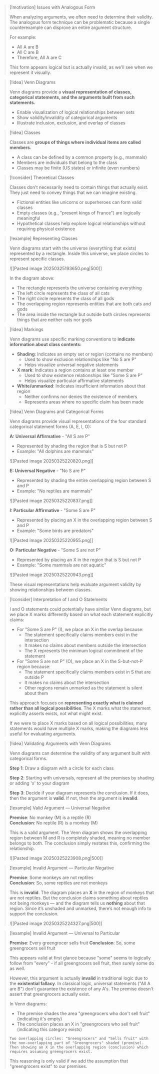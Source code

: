 > [!motivation] Issues with Analogous Form
> 
> When analyzing arguments, we often need to determine their validity. The analogous form technique can be problematic because a single counterexample can disprove an entire argument structure.
> 
> For example:
> 
> - All A are B
> - All C are B
> - Therefore, All A are C
> 
> This form appears logical but is actually invalid, as we'll see when we represent it visually.

> [!idea] Venn Diagrams
> 
> Venn diagrams provide a **visual representation of classes, categorical statements, and the arguments built from such statements.**
> 
> - Enable visualization of logical relationships between sets
> - Show validity/invalidity of categorical arguments
> - Illustrate inclusion, exclusion, and overlap of classes

> [!idea] Classes
> 
> Classes are **groups of things where individual items are called members.**
> 
> - A class can be defined by a common property (e.g., mammals)
> - Members are individuals that belong to the class
> - Classes may be finite (US states) or infinite (even numbers)

> [!consider] Theoretical Classes
> 
> Classes don't necessarily need to contain things that actually exist. They just need to convey things that we can imagine existing.
> 
> - Fictional entities like unicorns or superheroes can form valid classes
> - Empty classes (e.g., "present kings of France") are logically meaningful
> - Hypothetical classes help explore logical relationships without requiring physical existence

> [!example] Representing Classes
> 
> Venn diagrams start with the universe (everything that exists) represented by a rectangle. Inside this universe, we place circles to represent specific classes.
> 
> ![[Pasted image 20250325193650.png|500]]
> 
> In the diagram above:
> 
> - The rectangle represents the universe containing everything
> - The left circle represents the class of all cats
> - The right circle represents the class of all gods
> - The overlapping region represents entities that are both cats and gods
> - The area inside the rectangle but outside both circles represents things that are neither cats nor gods

> [!idea] Markings
> 
> Venn diagrams use specific marking conventions to **indicate information about class contents:**
> 
> - **Shading**: Indicates an empty set or region (contains no members)
>     - Used to show exclusion relationships like "No S are P"
>     - Helps visualize universal negative statements
> - **X mark**: Indicates a region contains at least one member
>     - Used to show existence relationships like "Some S are P"
>     - Helps visualize particular affirmative statements
> - **White/unmarked**: Indicates insufficient information about that region
>     - Neither confirms nor denies the existence of members
>     - Represents areas where no specific claim has been made

> [!idea] Venn Diagrams and Categorical Forms
> 
> Venn diagrams provide visual representations of the four standard categorical statement forms (A, E, I, O):
> 
> **A: Universal Affirmative** - "All S are P"
> 
> - Represented by shading the region that is S but not P
> - Example: "All dolphins are mammals"
> 
> ![[Pasted image 20250325220820.png]]
> 
> **E: Universal Negative** - "No S are P"
> 
> - Represented by shading the entire overlapping region between S and P
> - Example: "No reptiles are mammals"
> 
> ![[Pasted image 20250325220837.png]]
> 
> **I: Particular Affirmative** - "Some S are P"
> 
> - Represented by placing an X in the overlapping region between S and P
> - Example: "Some birds are predators"
> 
> ![[Pasted image 20250325220955.png]]
> 
> **O: Particular Negative** - "Some S are not P"
> 
> - Represented by placing an X in the region that is S but not P
> - Example: "Some mammals are not aquatic"
> 
>![[Pasted image 20250325220943.png]]
> 
> These visual representations help evaluate argument validity by showing relationships between classes.

> [!consider] Interpretation of I and O Statements
> 
> I and O statements could potentially have similar Venn diagrams, but we place X marks differently based on what each statement explicitly claims:
> 
> - For "Some S are P" (I), we place an X in the overlap because:
>     - The statement specifically claims members exist in the intersection
>     - It makes no claims about members outside the intersection
>     - The X represents the minimum logical commitment of the statement
> - For "Some S are not P" (O), we place an X in the S-but-not-P region because:
>     - The statement specifically claims members exist in S that are outside P
>     - It makes no claims about the intersection
>     - Other regions remain unmarked as the statement is silent about them
> 
> This approach focuses on **representing exactly what is claimed rather than all logical possibilities**. The X marks what the statement explicitly asserts exists, not what might exist.
> 
> If we were to place X marks based on all logical possibilities, many statements would have multiple X marks, making the diagrams less useful for evaluating arguments.

> [!idea] Validating Arguments with Venn Diagrams
> 
> Venn diagrams can determine the validity of any argument built with categorical forms. 
> 
> **Step 1**: Draw a diagram with a circle for each class
> 
> **Step 2**: Starting with universals, represent all the premises by shading or adding 'x' to your diagram
> 
> **Step 3**: Decide if your diagram represents the conclusion. If it does, then the argument is **valid**. If not, then the argument is **invalid**.

> [!example] Valid Argument — Universal Negative
> 
> **Premise**: No monkey (M) is a reptile (R)  
> **Conclusion**: No reptile (R) is a monkey (M)
> 
> This is a valid argument. The Venn diagram shows the overlapping region between M and R is completely shaded, meaning no member belongs to both. The conclusion simply restates this, confirming the relationship.
> 
> ![[Pasted image 20250325223908.png|500]]

> [!example] Invalid Argument — Particular Negative
> 
> **Premise**: Some monkeys are not reptiles  
> **Conclusion**: So, some reptiles are not monkeys
> 
> This is **invalid**. The diagram places an **X** in the region of monkeys that are not reptiles. But the conclusion claims something about reptiles not being monkeys — and the diagram tells us **nothing** about that region. Since it’s unshaded and unmarked, there’s not enough info to support the conclusion.
> 
> ![[Pasted image 20250325224327.png|500]]


> [!example] Invalid Argument — Universal to Particular
> 
> **Premise**: Every greengrocer sells fruit **Conclusion**: So, some greengrocers sell fruit
> 
> This appears valid at first glance because "some" seems to logically follow from "every" - if all greengrocers sell fruit, then surely some do as well.
> 
> However, this argument is actually **invalid** in traditional logic due to the **existential fallacy**. In classical logic, universal statements ("All A are B") don't guarantee the existence of any A's. The premise doesn't assert that greengrocers actually exist.
> 
> In Venn diagrams:
> 
> - The premise shades the area "greengrocers who don't sell fruit" (indicating it's empty)
> - The conclusion places an X in "greengrocers who sell fruit" (indicating this category exists)
> 
> ```image_goes_here
> Two overlapping circles: "Greengrocers" and "Sells fruit" with the non-overlapping part of "Greengrocers" shaded (premise). Then showing an X in the overlapping region (conclusion) which requires assuming greengrocers exist.
> ```
> 
> This reasoning is only valid if we add the assumption that "greengrocers exist" to our premises.